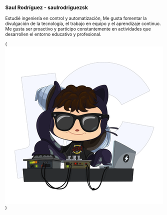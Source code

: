 ### Saul Rodríguez - saulrodriguezsk

Estudié ingeniería en control y automatización, Me gusta fomentar la divulgación de la tecnología, el trabajo en equipo y el aprendizaje continuo. 
Me gusta ser proactivo y participo constantemente en actividades que desarrollen el entorno educativo y profesional.

(![alt text](image_1.png))